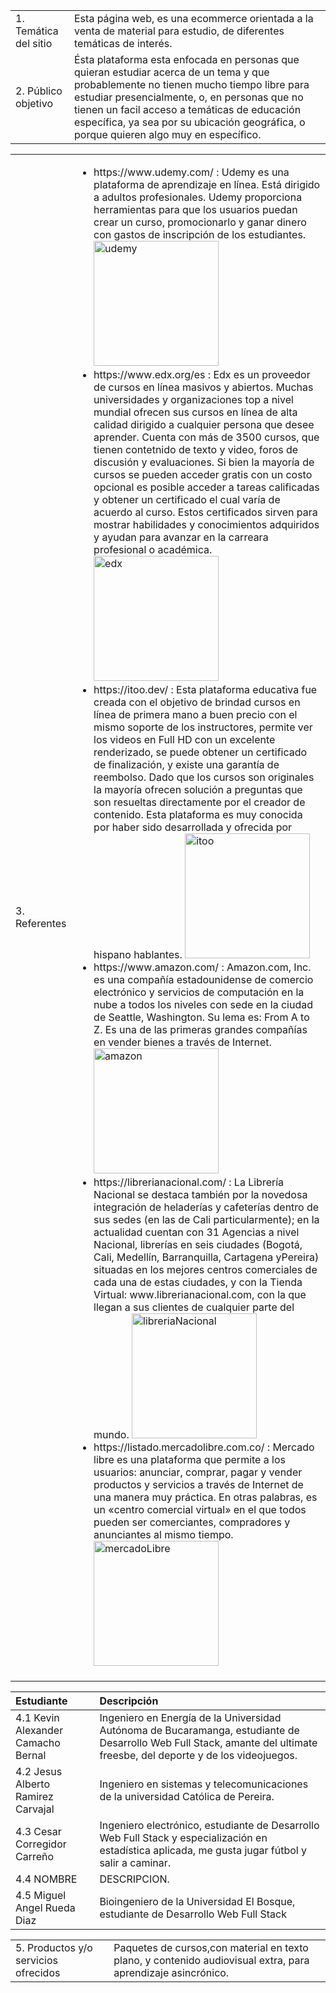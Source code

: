 <table>
    <tr>
        <td>1. Temática del sitio </td>
        <td>Esta página web, es una ecommerce orientada a la venta de material para estudio, de diferentes temáticas de interés.</td>
    </tr>
    <tr>
        <td>2. Público objetivo </td>
        <td>Ésta plataforma esta enfocada en personas que quieran estudiar acerca de un tema y que probablemente no tienen mucho tiempo libre para estudiar presencialmente, o, en personas que no tienen un facil acceso a temáticas de educación específica, ya sea por su ubicación geográfica, o porque quieren algo muy en específico.</td>
    </tr>
    
</table>

<table>
    <tr>
        <td>3. Referentes </td>
        <td>
            <ul>
                <li>https://www.udemy.com/ : Udemy es una plataforma de aprendizaje en línea. Está dirigido a adultos profesionales. Udemy proporciona herramientas para que los usuarios puedan crear un curso, 
                promocionarlo y ganar dinero con gastos de inscripción de los estudiantes.
                <img src="https://logos-marcas.com/wp-content/uploads/2021/11/Udemy-Logo.png" alt="udemy" width="200"/></li>
                <li>https://www.edx.org/es : Edx es un proveedor de cursos en línea masivos y abiertos. Muchas universidades y organizaciones top a nivel mundial ofrecen sus cursos en línea de alta calidad dirigido a cualquier persona que desee aprender. Cuenta con más de 3500 cursos, que tienen contetnido de texto y video, foros de discusión y evaluaciones. Si bien la mayoría de cursos se pueden acceder gratis con un costo opcional es posible acceder a tareas calificadas y obtener un certificado el cual varía de acuerdo al curso. Estos certificados sirven para mostrar habilidades y conocimientos adquiridos y ayudan para avanzar en la carreara profesional o académica.
                <img src="https://upload.wikimedia.org/wikipedia/commons/thumb/8/8f/EdX.svg/2560px-EdX.svg.png" alt="edx" width="200"/></li>
                <li>https://itoo.dev/ : Esta plataforma educativa fue creada con el objetivo de brindad cursos en línea de primera mano a buen precio con el mismo soporte de los instructores, permite ver los videos en Full HD con un excelente renderizado, se puede obtener un certificado de finalización, y existe una garantía de reembolso. Dado que los cursos son originales la mayoría ofrecen solución a preguntas que son resueltas directamente por el creador de contenido. Esta plataforma es muy conocida por haber sido desarrollada y ofrecida por hispano hablantes. 
                <img src="https://encrypted-tbn0.gstatic.com/images?q=tbn:ANd9GcQ-Dc7WYb2Z9E5Lw4ugqTdOJY3XcQUT6MwvlXvFp3dSR7WamgMt2GVJGlLNnLsD6ujz_jc&usqp=CAU" 
                alt="itoo" width="200"/></li>
                <li>https://www.amazon.com/ : Amazon.com, Inc. es una compañía estadounidense de comercio electrónico y servicios de computación en la nube a todos los niveles con sede en la ciudad de Seattle, Washington. Su lema es: From A to Z. Es una de las primeras grandes compañías en vender bienes a través de Internet. 
                <img src="https://encrypted-tbn0.gstatic.com/images?q=tbn:ANd9GcRpZO26LnhrL02bFeEkaF6RX7ioRRbDWdG8cQYl2zXsHDkSv-JxnIcMS1Id2kVVnCOheqg&usqp=CAU" alt="amazon" width="200"/></li>
                <li>https://librerianacional.com/ : La Librería Nacional se destaca también por la novedosa integración de heladerías y cafeterías dentro de sus sedes (en las de Cali particularmente); en la actualidad cuentan con 31 Agencias a nivel Nacional, librerías en seis ciudades (Bogotá, Cali, Medellín, Barranquilla, Cartagena yPereira) situadas en los mejores centros comerciales de cada una de estas ciudades, y con la Tienda Virtual: www.librerianacional.com, con la que llegan a sus clientes de cualquier parte del mundo. 
                <img src="https://pbs.twimg.com/profile_images/446336729121701888/ixKUBs5s_400x400.png" alt="libreriaNacional" width="200"/></li>
                <li>https://listado.mercadolibre.com.co/ : Mercado libre es una plataforma que permite a los usuarios: anunciar, comprar, pagar y vender productos y servicios a través de Internet de una manera muy práctica. En otras palabras, es un «centro comercial virtual» en el que todos pueden ser comerciantes, compradores y anunciantes al mismo tiempo.
                <img src="https://http2.mlstatic.com/static/org-img/homesnw/mercado-libre.png?v=2" alt="mercadoLibre" width="200"/></li>
            </ul>            
        </td>
    </tr>  
</table>

|Estudiante| Descripción|
|:-------------|:-------------|
|4.1  Kevin Alexander Camacho Bernal | Ingeniero en Energía de la Universidad Autónoma de Bucaramanga, estudiante de Desarrollo Web Full Stack, amante del ultimate freesbe, del deporte y de los videojuegos.|
|4.2 Jesus Alberto Ramirez Carvajal | Ingeniero en sistemas y telecomunicaciones de la universidad Católica de Pereira.|
|4.3 Cesar Corregidor Carreño | Ingeniero electrónico, estudiante de Desarrollo Web Full Stack y especialización en estadística aplicada, me gusta jugar fútbol y salir a caminar.| 
|4.4 NOMBRE | DESCRIPCION.| 
|4.5 Miguel Angel Rueda Diaz | Bioingeniero de la Universidad El Bosque, estudiante de Desarrollo Web Full Stack|

<table>
    <tr>
        <td>5. Productos y/o servicios ofrecidos</td>
        <td>Paquetes de cursos,con material en texto plano, y contenido audiovisual extra, para aprendizaje asincrónico.</td>
    </tr>
</table>
